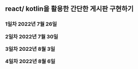 <h2>react/ kotlin을 활용한 간단한 게시판 구현하기<h3>
<p>1일차 2022년 7월 26일</p>
<p>2일차 2022년 7월 30일</p>
<p>3일차 2022년 8월 3일</p>
<p>4일차 2022년 8월 6일<p>